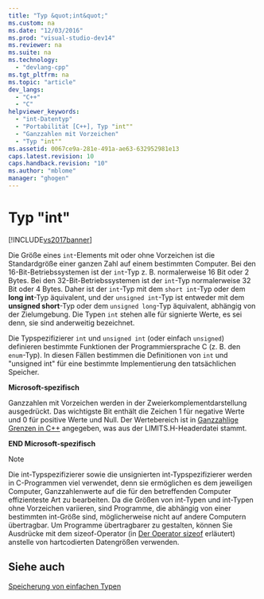 ```yaml
---
title: "Typ &quot;int&quot;"
ms.custom: na
ms.date: "12/03/2016"
ms.prod: "visual-studio-dev14"
ms.reviewer: na
ms.suite: na
ms.technology: 
  - "devlang-cpp"
ms.tgt_pltfrm: na
ms.topic: "article"
dev_langs: 
  - "C++"
  - "C"
helpviewer_keywords: 
  - "int-Datentyp"
  - "Portabilität [C++], Typ "int""
  - "Ganzzahlen mit Vorzeichen"
  - "Typ "int""
ms.assetid: 0067ce9a-281e-491a-ae63-632952981e13
caps.latest.revision: 10
caps.handback.revision: "10"
ms.author: "mblome"
manager: "ghogen"
---
```

# Typ &quot;int&quot;
[!INCLUDE[vs2017banner](../assembler/inline/includes/vs2017banner.md)]

Die Größe eines `int`\-Elements mit oder ohne Vorzeichen ist die Standardgröße einer ganzen Zahl auf einem bestimmten Computer.  Bei den 16\-Bit\-Betriebssystemen ist der `int`\-Typ z. B. normalerweise 16 Bit oder 2 Bytes.  Bei den 32\-Bit\-Betriebssystemen ist der `int`\-Typ normalerweise 32 Bit oder 4 Bytes.  Daher ist der `int`\-Typ mit dem `short int`\-Typ oder dem **long int**\-Typ äquivalent, und der `unsigned int`\-Typ ist entweder mit dem **unsigned short**\-Typ oder dem `unsigned long`\-Typ äquivalent, abhängig von der Zielumgebung.  Die Typen `int` stehen alle für signierte Werte, es sei denn, sie sind anderweitig bezeichnet.  
  
 Die Typspezifizierer `int` und `unsigned int` \(oder einfach `unsigned`\) definieren bestimmte Funktionen der Programmiersprache C \(z. B. den `enum`\-Typ\).  In diesen Fällen bestimmen die Definitionen von `int` und "unsigned int" für eine bestimmte Implementierung den tatsächlichen Speicher.  
  
 **Microsoft\-spezifisch**  
  
 Ganzzahlen mit Vorzeichen werden in der Zweierkomplementdarstellung ausgedrückt.  Das wichtigste Bit enthält die Zeichen 1 für negative Werte und 0 für positive Werte und Null.  Der Wertebereich ist in [Ganzzahlige Grenzen in C\+\+](../c-language/cpp-integer-limits.md) angegeben, was aus der LIMITS.H\-Headerdatei stammt.  
  
 **END Microsoft\-spezifisch**  
  
> [!NOTE]
>  Die int\-Typspezifizierer sowie die unsignierten int\-Typspezifizierer werden in C\-Programmen viel verwendet, denn sie ermöglichen es dem jeweiligen Computer, Ganzzahlenwerte auf die für den betreffenden Computer effizienteste Art zu bearbeiten.  Da die Größen von int\-Typen und int\-Typen ohne Vorzeichen variieren, sind Programme, die abhängig von einer bestimmten int\-Größe sind, möglicherweise nicht auf andere Computern übertragbar.  Um Programme übertragbarer zu gestalten, können Sie Ausdrücke mit dem sizeof\-Operator \(in [Der Operator sizeof](../c-language/sizeof-operator-c.md) erläutert\) anstelle von hartcodierten Datengrößen verwenden.  
  
## Siehe auch  
 [Speicherung von einfachen Typen](../c-language/storage-of-basic-types.md)
